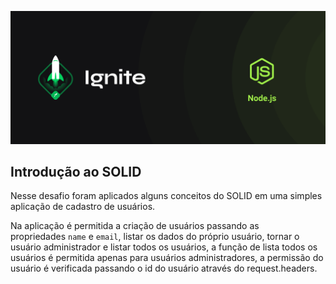 <img src="https://github.com/henriqueritter/Bootcamp-Ignite-Node/blob/main/cover-node.js.png" alt="Ignite Trilha Node.js"></img>

## Introdução ao SOLID

Nesse desafio foram aplicados alguns conceitos do SOLID em uma simples aplicação de cadastro de usuários.

Na aplicação é permitida a criação de usuários passando as propriedades `name` e `email`, listar os dados do próprio usuário, tornar o usuário administrador e listar todos os usuários, a função de lista todos os usuários é permitida apenas para usuários administradores, a permissão do usuário é verificada passando o id do usuário através do request.headers.
